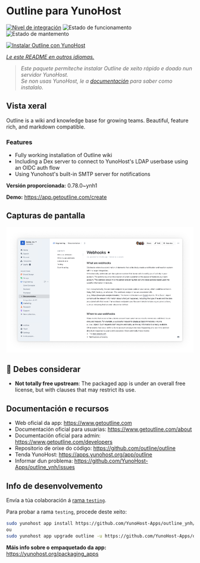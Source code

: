 <!--
NOTA: Este README foi creado automáticamente por <https://github.com/YunoHost/apps/tree/master/tools/readme_generator>
NON debe editarse manualmente.
-->

# Outline para YunoHost

[![Nivel de integración](https://dash.yunohost.org/integration/outline.svg)](https://ci-apps.yunohost.org/ci/apps/outline/) ![Estado de funcionamento](https://ci-apps.yunohost.org/ci/badges/outline.status.svg) ![Estado de mantemento](https://ci-apps.yunohost.org/ci/badges/outline.maintain.svg)

[![Instalar Outline con YunoHost](https://install-app.yunohost.org/install-with-yunohost.svg)](https://install-app.yunohost.org/?app=outline)

*[Le este README en outros idiomas.](./ALL_README.md)*

> *Este paquete permíteche instalar Outline de xeito rápido e doado nun servidor YunoHost.*  
> *Se non usas YunoHost, le a [documentación](https://yunohost.org/install) para saber como instalalo.*

## Vista xeral

Outline is a wiki and knowledge base for growing teams. Beautiful, feature rich, and markdown compatible.

### Features

- Fully working installation of Outline wiki
- Including a Dex server to connect to YunoHost's LDAP userbase using an OIDC auth flow
- Using Yunohost's built-in SMTP server for notifications


**Versión proporcionada:** 0.78.0~ynh1

**Demo:** <https://app.getoutline.com/create>

## Capturas de pantalla

![Captura de pantalla de Outline](./doc/screenshots/screenshot.png)

## :red_circle: Debes considerar

- **Not totally free upstream**: The packaged app is under an overall free license, but with clauses that may restrict its use.

## Documentación e recursos

- Web oficial da app: <https://www.getoutline.com>
- Documentación oficial para usuarias: <https://www.getoutline.com/about>
- Documentación oficial para admin: <https://www.getoutline.com/developers>
- Repositorio de orixe do código: <https://github.com/outline/outline>
- Tenda YunoHost: <https://apps.yunohost.org/app/outline>
- Informar dun problema: <https://github.com/YunoHost-Apps/outline_ynh/issues>

## Info de desenvolvemento

Envía a túa colaboración á [rama `testing`](https://github.com/YunoHost-Apps/outline_ynh/tree/testing).

Para probar a rama `testing`, procede deste xeito:

```bash
sudo yunohost app install https://github.com/YunoHost-Apps/outline_ynh/tree/testing --debug
ou
sudo yunohost app upgrade outline -u https://github.com/YunoHost-Apps/outline_ynh/tree/testing --debug
```

**Máis info sobre o empaquetado da app:** <https://yunohost.org/packaging_apps>
